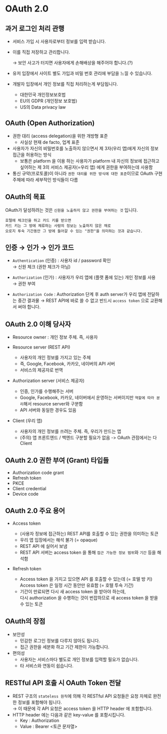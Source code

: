 # OAuth 2.0

## 과거 로그인 처리 관행
* 서비스 가입 시 사용자로부터 정보를 입력 받습니다.
* 이를 직접 저장하고 관리합니다. <br>

    &rarr; 보안 사고가 터지면 사용자에게 손해배상을 해주어야 합니다.(?)

* 유저 입장에서 사이트 별도 가입과 비밀 번호 관리에 부담을 느낄 수 있습니다.

* 개발자 입장에서 개인 정보를 직접 처리하는게 부담됩니다.
    * 대한민국 개인정보보호법
    * EU의 GDPR (개인정보 보호법)
    * US의 Data privacy law

## OAuth (Open Authorization)
* 권한 대리 (access delegation)을 위한 개방형 표준
    * 사실상 현재 de facto, 업계 표준
* 사용자가 자신의 비밀번호를 노출하지 않으면서 제 3자(우리 앱)에게 자신의 정보 접근을 허용하는 방식
    * 보통은 platform 을 이용 하는 사용자가 platform 내 자신의 정보에 접근하고 싶어하는 제 3의 서비스 제공자(=우리 앱) 에게 권한을 부여하는데 사용함
* 통신 규약(프로토콜)이 아니라 `권한 대리를 위한 방식에 대한 표준`이므로 OAuth 구현 주체에 따라 세부적인 방식들이 다름

## OAuth의 목표
OAuth가 달성하려는 것은 `신원을 노출하지 않고 권한을 부여하는 것` 입니다. <br>
```
호텔에 체크인을 하고 카드 키를 받으면
카드 키는 그 방에 체류하는 사람의 정보는 노출하지 않은 채로
오로지 투숙 기간동안 그 방에 들어갈 수 있는 "권한"을 의미하는 것과 같습니다.
```

## 인증 &rarr; 인가 &rarr; 인가 코드
* `Authentication` (인증) : 사용자 id / password 확인 <br> 
    &rarr; 신원 체크 (권한 체크가 아님) <br>

* `Authorization` (인가)  : 사용자가 우리 앱에 (플랫 폼에 있는) 개인 정보를 사용 <br> 
    &rarr; 권한 부여

* `Authorization Code` : Authorization 단계 후 auth server가 우리 앱에 전달하는 중간 결과물
    &rarr; REST API에 바로 쓸 수 없고 반드시 `access token` 으로 교환해서 써야 합니다.

## OAuth 2.0 이해 당사자
* Resource owner : 개인 정보 주체. 즉, 사용자

* Resource server (REST API)
    * 사용자의 개인 정보를 가지고 있는 주체
    * 즉, Google, Facebook, 카카오, 네이버의 API 서버
    * 서비스의 제공자로 번역

* Authorization server (서비스 제공자)
    * 인증, 인가를 수행해주는 서버
    * Google, Facebook, 카카오, 네이버에서 운영하는 서버이지만 `역할에 따라 분리`해서 resource server와 구분함
    * API 서버와 동일한 경우도 있음

* Client (우리 앱)
    * 사용자의 개인 정보를 쓰려는 주체. 즉, 우리가 만드는 앱
    * (주의) 앱 프론트엔드 / 백엔드 구분할 필요가 없음 -> OAuth 관점에서는 다 Client

## OAuth 2.0 권한 부여 (Grant) 타입들
* Authorization code grant
* Refresh token
* PKCE
* Client credential
* Device code

## OAuth 2.0 주요 용어
* Access token
    * (사용자 정보에 접근하는) REST API를 호출할 수 있는 권한을 의미하는 토큰
    * 우리 앱 입장에서는 해석 불가 (= opaque)
    * REST API 에 실어서 보냄
    * REST API 서버는 access token 을 통해 `접근 가능한 정보 범위`와 `기간` 등을 해석함

* Refresh token
    * Access token 을 가지고 있으면 API 를 호출할 수 있는데 (= 호텔 방 키) <br>
      Access token 은 일정 시간 동안만 유효함 (= 호텔 투숙 기간) <br>
    * 기간이 만료되면 다시 새 access token 을 받아야 하는데, <br> 다시 authorization 을 수행하는 것이 번잡하므로 새 access token 을 받을 수 있는 토큰

## OAuth의 장점
* 보안성
    * 민감한 로그인 정보를 다루지 않아도 됩니다.
    * 접근 권한을 세분화 하고 기간 제한이 가능합니다.
* 편의성
    * 사용자는 서비스마다 별도로 개인 정보를 입력할 필요가 없습니다.
    * 타 서비스와 연동이 쉽습니다.

## RESTful API 호출 시 OAuth Token 전달
* REST 구조의 `stateless 원칙`에 의해 각 RESTful API 요청들은 요청 자체로 완전한 정보를 포함해야 됩니다. <br>
&rarr; 이 때문에 각 API 요청은 access token 을 HTTP header 에 포함합니다.
* HTTP header 에는 다음과 같은 key-value 를 포함시킵니다.
    * Key : Authorization
    * Value : Bearer <토큰 문자열>